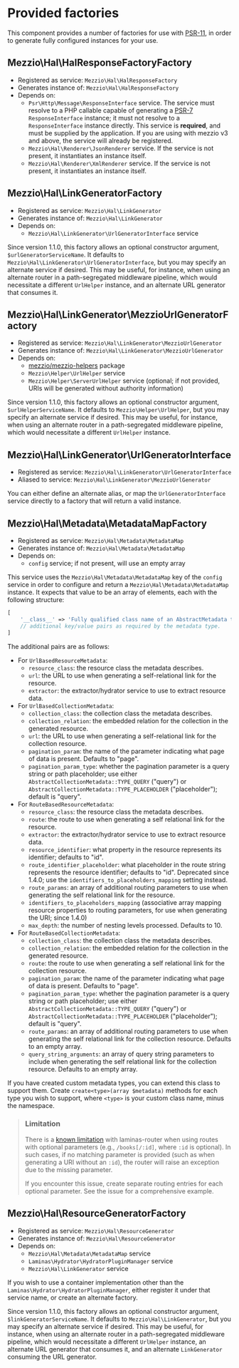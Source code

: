 # Provided factories

This component provides a number of factories for use with
[PSR-11](https://www.php-fig.org/psr/psr-11/), in order to generate fully
configured instances for your use.

## Mezzio\Hal\HalResponseFactoryFactory

- Registered as service: `Mezzio\Hal\HalResponseFactory`
- Generates instance of: `Mezzio\Hal\HalResponseFactory`
- Depends on:
    - `Psr\Http\Message\ResponseInterface` service. The service must resolve to
      a PHP callable capable of generating a [PSR-7](https://www.php-fig.org/psr/psr-7/)
      `ResponseInterface` instance; it must not resolve to a `ResponseInterface`
      instance directly. This service is **required**, and must be supplied by
      the application. If you are using with mezzio v3 and above, the
      service will already be registered.
    - `Mezzio\Hal\Renderer\JsonRenderer` service. If the service is not
      present, it instantiates an instance itself.
    - `Mezzio\Hal\Renderer\XmlRenderer` service. If the service is not
      present, it instantiates an instance itself.

## Mezzio\Hal\LinkGeneratorFactory

- Registered as service: `Mezzio\Hal\LinkGenerator`
- Generates instance of: `Mezzio\Hal\LinkGenerator`
- Depends on:
    - `Mezzio\Hal\LinkGenerator\UrlGeneratorInterface` service

Since version 1.1.0, this factory allows an optional constructor argument,
`$urlGeneratorServiceName`. It defaults to
`Mezzio\Hal\LinkGenerator\UrlGeneratorInterface`,
but you may specify an alternate service if desired. This may be useful, for
instance, when using an alternate router in a path-segregated middleware
pipeline, which would necessitate a different `UrlHelper` instance, and an
alternate URL generator that consumes it.

## Mezzio\Hal\LinkGenerator\MezzioUrlGeneratorFactory

- Registered as service: `Mezzio\Hal\LinkGenerator\MezzioUrlGenerator`
- Generates instance of: `Mezzio\Hal\LinkGenerator\MezzioUrlGenerator`
- Depends on:
    - [mezzio/mezzio-helpers](https://github.com/mezzio/mezzio-helpers) package
    - `Mezzio\Helper\UrlHelper` service
    - `Mezzio\Helper\ServerUrlHelper` service (optional; if not provided,
      URIs will be generated without authority information)

Since version 1.1.0, this factory allows an optional constructor argument, `$urlHelperServiceName`.
It defaults to `Mezzio\Helper\UrlHelper`, but you may specify an
alternate service if desired. This may be useful, for instance, when using an
alternate router in a path-segregated middleware pipeline, which would
necessitate a different `UrlHelper` instance.

## Mezzio\Hal\LinkGenerator\UrlGeneratorInterface

- Registered as service: `Mezzio\Hal\LinkGenerator\UrlGeneratorInterface`
- Aliased to service: `Mezzio\Hal\LinkGenerator\MezzioUrlGenerator`

You can either define an alternate alias, or map the `UrlGeneratorInterface` service
directly to a factory that will return a valid instance.

## Mezzio\Hal\Metadata\MetadataMapFactory

- Registered as service: `Mezzio\Hal\Metadata\MetadataMap`
- Generates instance of: `Mezzio\Hal\Metadata\MetadataMap`
- Depends on:
    - `config` service; if not present, will use an empty array

This service uses the `Mezzio\Hal\Metadata\MetadataMap` key of the `config` service in
order to configure and return a `Mezzio\Hal\Metadata\MetadataMap` instance. It expects
that value to be an array of elements, each with the following structure:

```php
[
    '__class__' => 'Fully qualified class name of an AbstractMetadata type',
    // additional key/value pairs as required by the metadata type.
]
```

The additional pairs are as follows:

- For `UrlBasedResourceMetadata`:
    - `resource_class`: the resource class the metadata describes.
    - `url`: the URL to use when generating a self-relational link for the
      resource.
    - `extractor`: the extractor/hydrator service to use to extract resource
      data.
- For `UrlBasedCollectionMetadata`:
    - `collection_class`: the collection class the metadata describes.
    - `collection_relation`: the embedded relation for the collection in the
      generated resource.
    - `url`: the URL to use when generating a self-relational link for the
      collection resource.
    - `pagination_param`: the name of the parameter indicating what page of data
      is present. Defaults to "page".
    - `pagination_param_type`: whether the pagination parameter is a query string
      or path placeholder; use either `AbstractCollectionMetadata::TYPE_QUERY`
      ("query") or `AbstractCollectionMetadata::TYPE_PLACEHOLDER` ("placeholder");
      default is "query".
- For `RouteBasedResourceMetadata`:
    - `resource_class`: the resource class the metadata describes.
    - `route`: the route to use when generating a self relational link for the
      resource.
    - `extractor`: the extractor/hydrator service to use to extract resource
      data.
    - `resource_identifier`: what property in the resource represents its
      identifier; defaults to "id".
    - `route_identifier_placeholder`: what placeholder in the route string
      represents the resource identifier; defaults to "id". Deprecated since
      1.4.0; use the `identifiers_to_placeholders_mapping` setting instead.
    - `route_params`: an array of additional routing parameters to use when
      generating the self relational link for the resource.
    - `identifiers_to_placeholders_mapping` (associative array mapping resource properties to routing parameters, for use when generating the URI; since 1.4.0)
    - `max_depth`: the number of nesting levels processed. Defaults to 10.
- For `RouteBasedCollectionMetadata`:
    - `collection_class`: the collection class the metadata describes.
    - `collection_relation`: the embedded relation for the collection in the
      generated resource.
    - `route`: the route to use when generating a self relational link for the
      collection resource.
    - `pagination_param`: the name of the parameter indicating what page of data
      is present. Defaults to "page".
    - `pagination_param_type`: whether the pagination parameter is a query string
      or path placeholder; use either `AbstractCollectionMetadata::TYPE_QUERY`
      ("query") or `AbstractCollectionMetadata::TYPE_PLACEHOLDER` ("placeholder");
      default is "query".
    - `route_params`: an array of additional routing parameters to use when
      generating the self relational link for the collection resource. Defaults
      to an empty array.
    - `query_string_arguments`: an array of query string parameters to include
      when generating the self relational link for the collection resource.
      Defaults to an empty array.

If you have created custom metadata types, you can extend this class to
support them. Create `create<type>(array $metadata)` methods for each
type you wish to support, where `<type>` is your custom class name, minus
the namespace.

> ### Limitation
>
> There is a [known limitation](https://github.com/zendframework/zend-expressive-hal/issues/5)
> with laminas-router when using routes with optional parameters (e.g., `/books[/:id]`,
> where `:id` is optional). In such cases, if no matching parameter is provided
> (such as when generating a URI without an `:id`), the router will raise an
> exception due to the missing parameter.
>
> If you encounter this issue, create separate routing entries for each optional
> parameter. See the issue for a comprehensive example.

## Mezzio\Hal\ResourceGeneratorFactory

- Registered as service: `Mezzio\Hal\ResourceGenerator`
- Generates instance of: `Mezzio\Hal\ResourceGenerator`
- Depends on:
    - `Mezzio\Hal\Metadata\MetadataMap` service
    - `Laminas\Hydrator\HydratorPluginManager` service
    - `Mezzio\Hal\LinkGenerator` service

If you wish to use a container implementation other than the
`Laminas\Hydrator\HydratorPluginManager`, either register it under that service
name, or create an alternate factory.

Since version 1.1.0, this factory allows an optional constructor argument, `$linkGeneratorServiceName`.
It defaults to `Mezzio\Hal\LinkGenerator`, but you may specify an
alternate service if desired. This may be useful, for instance, when using an
alternate router in a path-segregated middleware pipeline, which would
necessitate a different `UrlHelper` instance, an alternate URL generator that
consumes it, and an alternate `LinkGenerator` consuming the URL generator.
